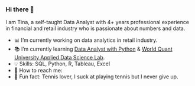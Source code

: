 ### Hi there 📢

I am Tina, a self-taught Data Analyst with 4+ years professional experience in financial and retail industry who is passionate about numbers and data.


- 📊 I’m currently working on data analytics in retail industry. 
- 📚 I’m currently learning [Data Analyst with Python](https://app.datacamp.com/learn/career-tracks/data-analyst-with-python) & [World Quant University Applied Data Science Lab](https://www.wqu.edu/programs/applied-ds-lab/).
- 💡 Skills: SQL, Python, R, Tableau, Excel
- 👋 How to reach me: 
- 💚 Fun fact: Tennis lover, I suck at playing tennis but I never give up.



